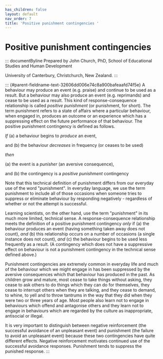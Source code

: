 ```yaml
---
has_children: false
layout: default
nav_order: 7
title: 'Positive punishment contingencies '
---
```

# Positive punishment contingencies 


::: documentByline
Prepared by John Church, PhD, School of Educational Studies and Human
Development

University of Canterbury, Christchurch, New Zealand.
:::

::: {#parent-fieldname-text-32606dd006e74c8a900bafeaafd74f5e}
A behaviour may produce an event (e.g. praise) and continue to be used
as a result. But a behaviour may also produce an event (e.g. reprimands)
and cease to be used as a result. This kind of response-consequence
relationship is called *positive punishment* (or punishment, for short).
The term punishment refers to a state of affairs where a particular
behaviour, when engaged in, produces an outcome or an experience which
has a suppressing effect on the future performance of that behaviour.
The positive punishment contingency is defined as follows.

*If* (a) a behaviour begins to *produce* an event,

and (b) the behaviour *decreases* in frequency (or ceases to be used)

*then*

\(a\) the event is a *punisher* (an aversive consequence),

and (b) the contingency is a *positive punishment* contingency

Note that this technical definition of punishment differs from our
everyday use of the word "punishment". In everyday language, we use the
term punishment to include all of those occasions when someone tries to
suppress or eliminate behaviour by responding negatively - regardless of
whether or not the attempt is successful.

Learning scientists, on the other hand, use the term "punishment" in its
much more limited, technical sense. A response-consequence relationship
meets the definition of a positive punishment contingency *only* if (a)
the behaviour produces an event (having something taken away does not
count), *and* (b) this relationship occurs on a number of occasions (a
single instance does not count), *and* (c) the behaviour begins to be
used less frequently as a result. (A contingency which does not have a
suppressive effect on behaviour is not a punishment contingency in the
technical sense defined above.)

Punishment contingencies are extremely common in everyday life and much
of the behaviour which we might engage in has been suppressed by the
aversive consequences which that behaviour has produced in the past. As
children grow and mature, most cease to take things without asking, they
cease to ask others to do things which they can do for themselves, they
cease to interrupt others when they are talking, and they cease to
demand, to whine, to yell and to throw tantrums in the way that they did
when they were two or three years of age. Most people also learn not to
engage in behaviours which offend and antagonise others and they learn
not to engage in behaviours which are regarded by the culture as
inappropriate, antisocial or illegal.

It is very important to distinguish between negative reinforcement (the
successful avoidance of an unpleasant event) and punishment (the failure
to avoid an unpleasant event) because these two contingencies have quite
different effects. Negative reinforcement motivates continued use of the
successful avoidance responses. Punishment tends to suppress the
punished response.
:::
